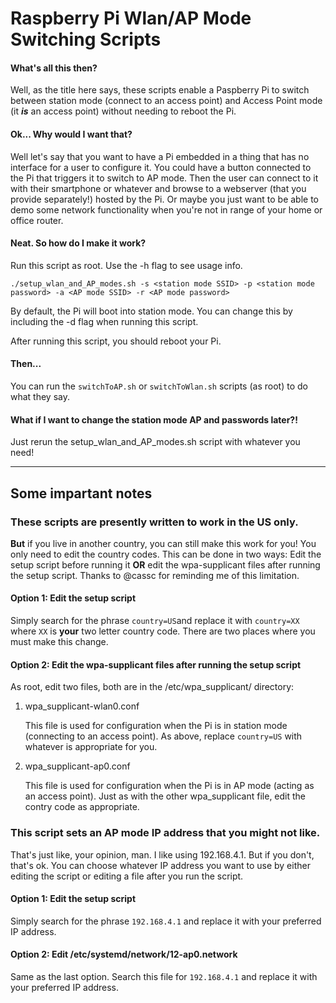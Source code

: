 # Raspberry Pi Wlan/AP Mode Switching Scripts

#### What's all this then?
Well, as the title here says, these scripts enable a Paspberry Pi to switch between station mode (connect to an access point) and Access Point mode (it **_is_** an access point) without needing to reboot the Pi.

#### Ok... Why would I want that?
Well let's say that you want to have a Pi embedded in a thing that has no interface for a user to configure it. You could have a button connected to the Pi that triggers it to switch to AP mode. Then the user can connect to it with their smartphone or whatever and browse to a webserver (that you provide separately!) hosted by the Pi. Or maybe you just want to be able to demo some network functionality when you're not in range of your home or office router.

#### Neat. So how do I make it work?
Run this script as root. Use the -h flag to see usage info.

`./setup_wlan_and_AP_modes.sh -s <station mode SSID> -p <station mode password> -a <AP mode SSID> -r <AP mode password>`

By default, the Pi will boot into station mode. You can change this by including the -d flag when running this script. 

After running this script, you should reboot your Pi.

#### Then...
You can run the `switchToAP.sh` or `switchToWlan.sh` scripts (as root) to do what they say.

#### What if I want to change the station mode AP and passwords later?!
Just rerun the setup_wlan_and_AP_modes.sh script with whatever you need!

---

## Some impartant notes

### These scripts are presently written to work in the US only.
**But** if you live in another country, you can still make this work for you! You only need to edit the country codes. This can be done in two ways: Edit the setup script before running it **OR** edit the wpa-supplicant files after running the setup script. Thanks to @cassc for reminding me of this limitation.

#### Option 1: Edit the setup script
Simply search for the phrase `country=US`and replace it with `country=XX` where `XX` is **your** two letter country code. There are two places where you must make this change.

#### Option 2: Edit the wpa-supplicant files after running the setup script
As root, edit two files, both are in the /etc/wpa_supplicant/ directory:
1. wpa_supplicant-wlan0.conf

   This file is used for configuration when the Pi is in station mode (connecting to an access point). As above, replace `country=US` with whatever is appropriate for you.

2. wpa_supplicant-ap0.conf

   This file is used for configuration when the Pi is in AP mode (acting as an access point). Just as with the other wpa_supplicant file, edit the contry code as appropriate.

### This script sets an AP mode IP address that you might not like.
That's just like, your opinion, man. I like using 192.168.4.1. But if you don't, that's ok. You can choose whatever IP address you want to use by either editing the script or editing a file after you run the script.

#### Option 1: Edit the setup script
Simply search for the phrase `192.168.4.1` and replace it with your preferred IP address.

#### Option 2: Edit /etc/systemd/network/12-ap0.network
Same as the last option. Search this file for `192.168.4.1` and replace it with your preferred IP address.
